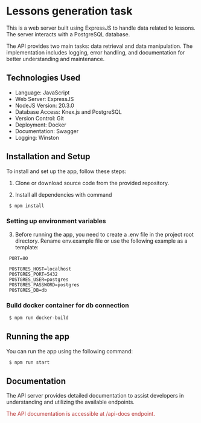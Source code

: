 # Lessons generation task

This is a web server built using ExpressJS to handle data related to lessons. The server interacts with a PostgreSQL database.

The API provides two main tasks: data retrieval and data manipulation. The implementation includes logging, error handling, and documentation for better understanding and maintenance.

## Technologies Used
- Language: JavaScript
- Web Server: ExpressJS
- NodeJS Version: 20.3.0
- Database Access: Knex.js and PostgreSQL
- Version Control: Git
- Deployment: Docker
- Documentation: Swagger
- Logging: Winston

## Installation and Setup

To install and set up the app, follow these steps:

1. Clone or download source code from the provided repository.

2. Install all dependencies with command

```bash
 $ npm install
```
### Setting up environment variables

3. Before running the app, you need to create a .env file in the project root directory. Rename env.example file or use the following example as a template:

```dotenv
 PORT=80

 POSTGRES_HOST=localhost
 POSTGRES_PORT=5432
 POSTGRES_USER=postgres
 POSTGRES_PASSWORD=postgres
 POSTGRES_DB=db
```

### Build docker container for db connection

```bash
 $ npm run docker-build
```

## Running the app

You can run the app using the following command:

```bash
 $ npm run start
```

## Documentation

The API server provides detailed documentation to assist developers in understanding and utilizing the available endpoints.

<p style="color:#b93535;">The API documentation is accessible at /api-docs endpoint.</p>
